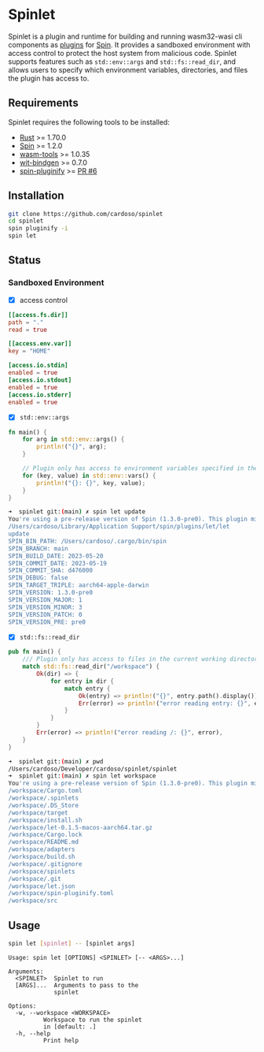 # Spinlet

Spinlet is a plugin and runtime for building and running wasm32-wasi cli components as  [plugins](https://github.com/fermyon/spin-plugins) for  [Spin](https://github.com/fermyon/spin). It provides a sandboxed environment with access control to protect the host system from malicious code. Spinlet supports features such as `std::env::args` and `std::fs::read_dir`, and allows users to specify which environment variables, directories, and files the plugin has access to.

## Requirements

Spinlet requires the following tools to be installed:

- [Rust](https://www.rust-lang.org/) >= 1.70.0
- [Spin](https://github.com/fermyon/spin) >= 1.2.0
- [wasm-tools](https://github.com/wasmtime/wasm-tools) >= 1.0.35
- [wit-bindgen](https://github.com/wasmtime/wasm-tools) >= 0.7.0
- [spin-pluginify](https://github.com/itowlson/spin-pluginify) >= [PR #6](https://github.com/itowlson/spin-pluginify/pull/6)

## Installation

```bash
git clone https://github.com/cardoso/spinlet
cd spinlet
spin pluginify -i
spin let
```

## Status

### Sandboxed Environment

- [x] access control

```toml
[[access.fs.dir]]
path = "."
read = true

[[access.env.var]]
key = "HOME"

[access.io.stdin]
enabled = true
[access.io.stdout]
enabled = true
[access.io.stderr]
enabled = true

```

- [x] `std::env::args`

```rust
fn main() {
    for arg in std::env::args() {
        println!("{}", arg);
    }

    // Plugin only has access to environment variables specified in the manifest
    for (key, value) in std::env::vars() {
        println!("{}: {}", key, value);
    }
}
```

```bash
➜  spinlet git:(main) ✗ spin let update
You're using a pre-release version of Spin (1.3.0-pre0). This plugin might not be compatible (supported: >=0.7). Continuing anyway.
/Users/cardoso/Library/Application Support/spin/plugins/let/let
update
SPIN_BIN_PATH: /Users/cardoso/.cargo/bin/spin
SPIN_BRANCH: main
SPIN_BUILD_DATE: 2023-05-20
SPIN_COMMIT_DATE: 2023-05-19
SPIN_COMMIT_SHA: d476000
SPIN_DEBUG: false
SPIN_TARGET_TRIPLE: aarch64-apple-darwin
SPIN_VERSION: 1.3.0-pre0
SPIN_VERSION_MAJOR: 1
SPIN_VERSION_MINOR: 3
SPIN_VERSION_PATCH: 0
SPIN_VERSION_PRE: pre0
```

- [x] `std::fs::read_dir`

```rust
pub fn main() {
    /// Plugin only has access to files in the current working directory
    match std::fs::read_dir("/workspace") {
        Ok(dir) => {
            for entry in dir {
                match entry {
                    Ok(entry) => println!("{}", entry.path().display()),
                    Err(error) => println!("error reading entry: {}", error),
                }
            }
        }
        Err(error) => println!("error reading /: {}", error),
    }
}
```

```bash
➜  spinlet git:(main) ✗ pwd
/Users/cardoso/Developer/cardoso/spinlet/spinlet
➜  spinlet git:(main) ✗ spin let workspace
You're using a pre-release version of Spin (1.3.0-pre0). This plugin might not be compatible (supported: >=0.7). Continuing anyway.
/workspace/Cargo.toml
/workspace/.spinlets
/workspace/.DS_Store
/workspace/target
/workspace/install.sh
/workspace/let-0.1.5-macos-aarch64.tar.gz
/workspace/Cargo.lock
/workspace/README.md
/workspace/adapters
/workspace/build.sh
/workspace/.gitignore
/workspace/spinlets
/workspace/.git
/workspace/let.json
/workspace/spin-pluginify.toml
/workspace/src
```

## Usage

```bash
spin let [spinlet] -- [spinlet args]
```

```terminal
Usage: spin let [OPTIONS] <SPINLET> [-- <ARGS>...]

Arguments:
  <SPINLET>  Spinlet to run
  [ARGS]...  Arguments to pass to the
             spinlet

Options:
  -w, --workspace <WORKSPACE>
          Workspace to run the spinlet
          in [default: .]
  -h, --help
          Print help
```
